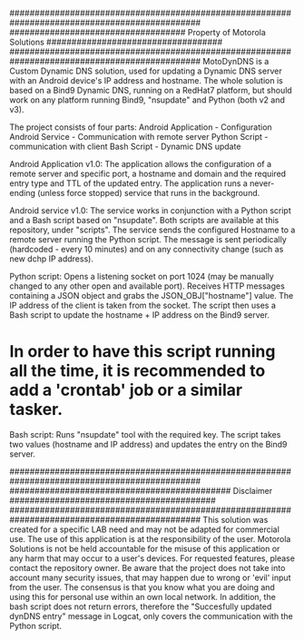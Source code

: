 ##############################################################################################
################################### Property of Motorola Solutions ###################################
##############################################################################################
MotoDynDNS is a Custom Dynamic DNS solution, used for updating a Dynamic DNS server with an Android device's IP address and hostname.
The whole solution is based on a Bind9 Dynamic DNS, running on a RedHat7 platform, but should work on any platform running Bind9, "nsupdate" and Python (both v2 and v3).

The project consists of four parts:
Android Application - Configuration
Android Service - Communication with remote server
Python Script - communication with client
Bash Script - Dynamic DNS update

Android Application v1.0:
The application allows the configuration of a remote server and specific port, a hostname and domain and the required entry type and TTL of the updated entry.
The application runs a never-ending (unless force stopped) service that runs in the background.

Android service v1.0:
The service works in conjunction with a Python script and a Bash script based on "nsupdate". Both scripts are available at this repository, under "scripts".
The service sends the configured Hostname to a remote server running the Python script.
The message is sent periodically (hardcoded - every 10 minutes) and on any connectivity change (such as new dchp IP address).

Python script:
Opens a listening socket on port 1024 (may be manually changed to any other open and available port).
Receives HTTP messages containing a JSON object and grabs the JSON_OBJ["hostname"] value.
The IP address of the client is taken from the socket.
The script then uses a Bash script to update the hostname + IP address on the Bind9 server.
# In order to have this script running all the time, it is recommended to add a 'crontab' job or a similar tasker.

Bash script:
Runs "nsupdate" tool with the required key.
The script takes two values (hostname and IP address) and updates the entry on the Bind9 server.

##############################################################################################
############################################ Disclaimer #########################################
##############################################################################################
This solution was created for a specific LAB need and may not be adapted for commercial use. The use of this application is at the responsibility of the user.
Motorola Solutions is not be held accountable for the misuse of this application or any harm that may occur to a user's devices.
For requested features, please contact the repository owner.
Be aware that the project does not take into account many security issues, that may happen due to wrong or 'evil' input from the user.
The consensus is that you know what you are doing and using this for personal use within an own local network.
In addition, the bash script does not return errors, therefore the "Succesfully updated dynDNS entry" message in Logcat, only covers the communication with the Python script.

